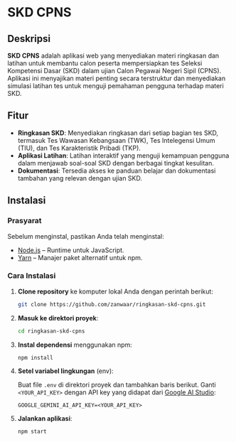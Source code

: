 # SKD CPNS

## Deskripsi

**SKD CPNS** adalah aplikasi web yang menyediakan materi ringkasan dan latihan untuk membantu calon peserta mempersiapkan tes Seleksi Kompetensi Dasar (SKD) dalam ujian Calon Pegawai Negeri Sipil (CPNS). Aplikasi ini menyajikan materi penting secara terstruktur dan menyediakan simulasi latihan tes untuk menguji pemahaman pengguna terhadap materi SKD.

## Fitur

- **Ringkasan SKD**: Menyediakan ringkasan dari setiap bagian tes SKD, termasuk Tes Wawasan Kebangsaan (TWK), Tes Intelegensi Umum (TIU), dan Tes Karakteristik Pribadi (TKP).
- **Aplikasi Latihan**: Latihan interaktif yang menguji kemampuan pengguna dalam menjawab soal-soal SKD dengan berbagai tingkat kesulitan.
- **Dokumentasi**: Tersedia akses ke panduan belajar dan dokumentasi tambahan yang relevan dengan ujian SKD.

## Instalasi

### Prasyarat

Sebelum menginstal, pastikan Anda telah menginstal:
- [Node.js](https://nodejs.org/) – Runtime untuk JavaScript.
- [Yarn](https://yarnpkg.com/) – Manajer paket alternatif untuk npm.

### Cara Instalasi

1. **Clone repository** ke komputer lokal Anda dengan perintah berikut:

    ```bash
    git clone https://github.com/zanwaar/ringkasan-skd-cpns.git
    ```

2. **Masuk ke direktori proyek**:

    ```bash
    cd ringkasan-skd-cpns
    ```

3. **Instal dependensi** menggunakan npm:

    ```bash
    npm install
    ```

4. **Setel variabel lingkungan** (env):

   Buat file `.env` di direktori proyek dan tambahkan baris berikut. Ganti `<YOUR_API_KEY>` dengan API key yang didapat dari [Google AI Studio](https://aistudio.google.com):

    ```env
    GOOGLE_GEMINI_AI_API_KEY=<YOUR_API_KEY>
    ```

5. **Jalankan aplikasi**:

    ```bash
    npm start
    ```

